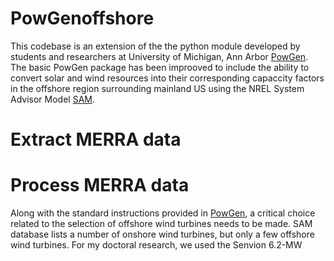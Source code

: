 # PowGenoffshore

This codebase is an extension of the the python module developed by students and researchers at University of Michigan, Ann Arbor [PowGen](https://github.com/ijbd/powGen). The basic PowGen package has been improoved to include the ability to convert solar and wind resources into their corresponding capaccity factors in the offshore region surrounding mainland US using the NREL System Advisor Model [SAM](https://sam.nrel.gov/).

# Extract MERRA data


# Process MERRA data

Along with the standard instructions provided in [PowGen](https://github.com/ijbd/powGen), a critical choice related to the selection of offshore wind turbines needs to be made. SAM database lists a number of onshore wind turbines, but only a few offshore wind turbines. For my doctoral research, we used the Senvion 6.2-MW 
